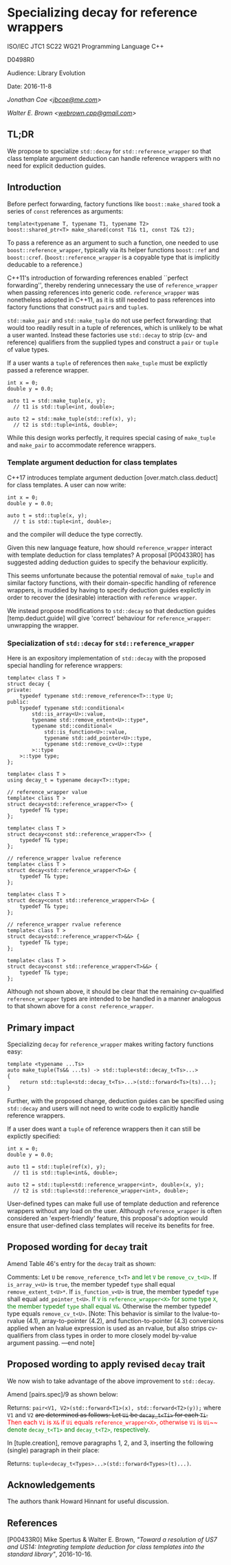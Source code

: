 # Specializing decay for reference wrappers

ISO/IEC JTC1 SC22 WG21 Programming Language C++

D0498R0

Audience: Library Evolution

Date: 2016-11-8

_Jonathan Coe \<jbcoe@me.com\>_

_Walter E. Brown \<webrown.cpp@gmail.com\>_

## TL;DR

We propose to
specialize `std::decay` for `std::reference_wrapper` so that class template
argument deduction can handle reference wrappers
with no need for explicit deduction guides.

## Introduction

Before perfect forwarding, factory functions like `boost::make_shared` took a series of
`const` references as arguments:

```
template<typename T, typename T1, typename T2>
boost::shared_ptr<T> make_shared(const T1& t1, const T2& t2);
```

To pass a reference as an argument to such a function, one needed to use
`boost::reference_wrapper`, typically via its helper functions `boost::ref` and
`boost::cref`.
(`boost::reference_wrapper` is a copyable type that is implicitly
deducable to a reference.)

C++11's introduction of forwarding references
enabled ``perfect forwarding'',
thereby rendering unnecessary
the use of `reference_wrapper` when passing references into generic code.
`reference_wrapper` was nonetheless adopted in C++11,
as it is still needed to pass references into
factory functions that construct `pair`s and `tuple`s.

`std::make_pair` and `std::make_tuple` do not use perfect forwarding: that
would too readily result in a tuple of references, which is unlikely to be what
a user wanted. Instead these factories use `std::decay` to strip (cv- and
reference) qualifiers from the supplied types and construct a `pair` or `tuple`
of value types.

If a user wants a `tuple` of references then `make_tuple` must be explictly
passed a reference wrapper.

```
int x = 0;
double y = 0.0;

auto t1 = std::make_tuple(x, y);
  // t1 is std::tuple<int, double>;

auto t2 = std::make_tuple(std::ref(x), y);
  // t2 is std::tuple<int&, double>;
```

While this design works perfectly, it requires special casing of `make_tuple` and
`make_pair` to accommodate reference wrappers.


### Template argument deduction for class templates

C++17 introduces template argument deduction [over.match.class.deduct]
for class templates. A user can now write:

```
int x = 0;
double y = 0.0;

auto t = std::tuple(x, y);
  // t is std::tuple<int, double>;
```

and the compiler will deduce the type correctly.

Given this new language feature,
how should `reference_wrapper` interact with template
deduction for class templates?
A proposal [P00433R0] has suggested adding
deduction guides to specify the behaviour explicitly.

This seems unfortunate because the potential removal of `make_tuple` and similar
factory functions, with their domain-specific handling of reference wrappers, is
muddied by having to specify deduction guides explictly in order to recover the
(desirable) interaction with `reference wrapper`.

We instead propose modifications to `std::decay`
so that deduction guides  [temp.deduct.guide]
will give 'correct' behaviour for `reference_wrapper`:
unwrapping the wrapper.

### Specialization of `std::decay` for `std::reference_wrapper`

Here is an
expository implementation of `std::decay`
with the proposed special handling for reference wrappers:

```
template< class T >
struct decay {
private:
    typedef typename std::remove_reference<T>::type U;
public:
    typedef typename std::conditional<
        std::is_array<U>::value,
        typename std::remove_extent<U>::type*,
        typename std::conditional<
            std::is_function<U>::value,
            typename std::add_pointer<U>::type,
            typename std::remove_cv<U>::type
        >::type
    >::type type;
};

template< class T >
using decay_t = typename decay<T>::type;

// reference_wrapper value
template< class T >
struct decay<std::reference_wrapper<T>> {
	typedef T& type;
};

template< class T >
struct decay<const std::reference_wrapper<T>> {
	typedef T& type;
};

// reference_wrapper lvalue reference
template< class T >
struct decay<std::reference_wrapper<T>&> {
	typedef T& type;
};

template< class T >
struct decay<const std::reference_wrapper<T>&> {
	typedef T& type;
};

// reference_wrapper rvalue reference
template< class T >
struct decay<std::reference_wrapper<T>&&> {
	typedef T& type;
};

template< class T >
struct decay<const std::reference_wrapper<T>&&> {
	typedef T& type;
};
```

Although not shown above,
it should be clear that
the remaining cv-qualified `reference_wrapper` types
are intended to be handled
in a manner analogous
to that shown above
for a `const reference_wrapper`.

## Primary impact

Specializing `decay` for `reference_wrapper` makes writing factory functions easy:

```
template <typename ...Ts>
auto make_tuple(Ts&& ...ts) -> std::tuple<std::decay_t<Ts>...>
{
    return std::tuple<std::decay_t<Ts>...>(std::forward<Ts>(ts)...);
}
```

Further,
with the proposed change,
deduction guides can be specified using `std::decay` and users will not need
to write code to explicitly handle reference wrappers.

If a user does want a `tuple` of reference wrappers then it can still be explictly
specified:

```
int x = 0;
double y = 0.0;

auto t1 = std::tuple(ref(x), y);
  // t1 is std::tuple<int&, double>;

auto t2 = std::tuple<std::reference_wrapper<int>, double>(x, y);
  // t2 is std::tuple<std::reference_wrapper<int>, double>;
```

User-defined types can make full use of template deduction and reference
wrappers without any load on the user.  Although `reference_wrapper` is
often considered an
'expert-friendly' feature, this proposal's adoption would ensure
that user-defined class
templates will receive its benefits for free.

## Proposed wording for `decay` trait

Amend Table 46's entry for the `decay` trait
as shown:

Comments:
Let `U` be `remove_reference_t<T>`
<font color="green"> and let `V` be `remove_cv_t<U>`</font>.
If `is_array_v<U>` is `true`,
the member typedef `type`
shall equal `remove_extent_t<U>*`.
If `is_function_v<U>` is true,
the member typedef `type`
shall equal `add_pointer_t<U>`.
<font color="green">If `V` is `reference_wrapper<X>`
for some type `X`,
the member typedef `type`
shall equal `V&`.</font>
Otherwise the member typedef type equals `remove_cv_t<U>`.
[Note: This behavior is similar
to the lvalue-to-rvalue (4.1),
array-to-pointer (4.2),
and function-to-pointer (4.3) conversions
applied when an lvalue expression is used as an rvalue,
but also strips cv-qualifiers
from class types
in order to more closely model
by-value argument passing.
—end note]


## Proposed wording to apply revised `decay` trait

We now wish to take advantage
of the above improvement
to `std::decay`.

Amend [pairs.spec]/9 as shown below:

Returns:
`pair<V1, V2>(std::forward<T1>(x), std::forward<T2>(y));`
where `V1` and `V2`
~~are determined as follows:
Let `Ui` be `decay_t<Ti>` for each `Ti`.
<font color=red>~~Then each `Vi` is `X&`
if `Ui` equals `reference_wrapper<X>`,
otherwise `Vi` is `Ui`~~</font>
<font color="green">denote `decay_t<T1>` and `decay_t<T2>`,
respectively</font>.

In [tuple.creation],
remove paragraphs 1, 2, and 3,
inserting the following (single) paragraph
in their place:

Returns: `tuple<decay_t<Types>...>(std::forward<Types>(t)...)`.


## Acknowledgements
The authors thank Howard Hinnant for useful discussion.

## References

[P00433R0] Mike Spertus & Walter E. Brown,
_"Toward a resolution of US7 and US14:
Integrating template deduction for class templates into the standard library"_,
2016-10-16.
